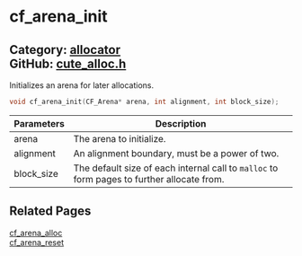 [](../header.md ':include')

# cf_arena_init

Category: [allocator](https://github.com/RandyGaul/cute_framework/blob/master/docs/api_reference?id=allocator)  
GitHub: [cute_alloc.h](https://github.com/RandyGaul/cute_framework/blob/master/include/cute_alloc.h)  
---

Initializes an arena for later allocations.

```cpp
void cf_arena_init(CF_Arena* arena, int alignment, int block_size);
```

Parameters | Description
--- | ---
arena | The arena to initialize.
alignment | An alignment boundary, must be a power of two.
block_size | The default size of each internal call to `malloc` to form pages to further allocate from.

## Related Pages

[cf_arena_alloc](https://github.com/RandyGaul/cute_framework/blob/master/docs/allocator/cf_arena_alloc.md)  
[cf_arena_reset](https://github.com/RandyGaul/cute_framework/blob/master/docs/allocator/cf_arena_reset.md)  
